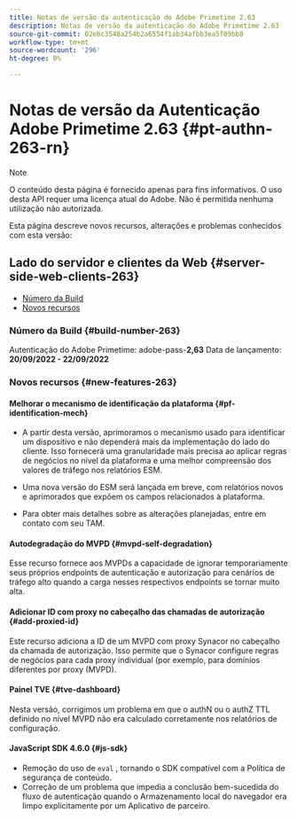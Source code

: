 ```yaml
---
title: Notas de versão da autenticação do Adobe Primetime 2.63
description: Notas de versão da autenticação do Adobe Primetime 2.63
source-git-commit: 02ebc3548a254b2a6554f1ab34afbb3ea5f09bb8
workflow-type: tm+mt
source-wordcount: '296'
ht-degree: 0%

---
```


# Notas de versão da Autenticação Adobe Primetime 2.63 {#pt-authn-263-rn}

>[!NOTE]
>
>O conteúdo desta página é fornecido apenas para fins informativos. O uso desta API requer uma licença atual do Adobe. Não é permitida nenhuma utilização não autorizada.

Esta página descreve novos recursos, alterações e problemas conhecidos com esta versão:

## Lado do servidor e clientes da Web {#server-side-web-clients-263}

* [Número da Build](#build-number)
* [Novos recursos](#new-features)

### Número da Build {#build-number-263}

Autenticação do Adobe Primetime: adobe-pass-**2,63**
Data de lançamento: **20/09/2022 - 22/09/2022**

### Novos recursos {#new-features-263}

#### Melhorar o mecanismo de identificação da plataforma {#pf-identification-mech}

* A partir desta versão, aprimoramos o mecanismo usado para identificar um dispositivo e não dependerá mais da implementação do lado do cliente. Isso fornecerá uma granularidade mais precisa ao aplicar regras de negócios no nível da plataforma e uma melhor compreensão dos valores de tráfego nos relatórios ESM.

* Uma nova versão do ESM será lançada em breve, com relatórios novos e aprimorados que expõem os campos relacionados à plataforma.

* Para obter mais detalhes sobre as alterações planejadas, entre em contato com seu TAM.

#### Autodegradação do MVPD {#mvpd-self-degradation}

Esse recurso fornece aos MVPDs a capacidade de ignorar temporariamente seus próprios endpoints de autenticação e autorização para cenários de tráfego alto quando a carga nesses respectivos endpoints se tornar muito alta.


#### Adicionar ID com proxy no cabeçalho das chamadas de autorização {#add-proxied-id}

Este recurso adiciona a ID de um MVPD com proxy Synacor no cabeçalho da chamada de autorização. Isso permite que o Synacor configure regras de negócios para cada proxy individual (por exemplo, para domínios diferentes por proxy (MVPD).


#### Painel TVE {#tve-dashboard}

Nesta versão, corrigimos um problema em que o authN ou o authZ TTL definido no nível MVPD não era calculado corretamente nos relatórios de configuração.


#### JavaScript SDK 4.6.0 {#js-sdk}

* Remoção do uso de `eval` , tornando o SDK compatível com a Política de segurança de conteúdo.
* Correção de um problema que impedia a conclusão bem-sucedida do fluxo de autenticação quando o Armazenamento local do navegador era limpo explicitamente por um Aplicativo de parceiro.

